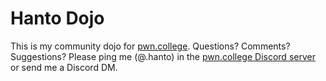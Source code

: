 # Hanto Dojo

This is my community dojo for [pwn.college](https://pwn.college).
Questions? Comments? Suggestions? Please ping me (@.hanto) in the [pwn.college Discord server](https://discord.gg/pwncollege) or send me a Discord DM.

